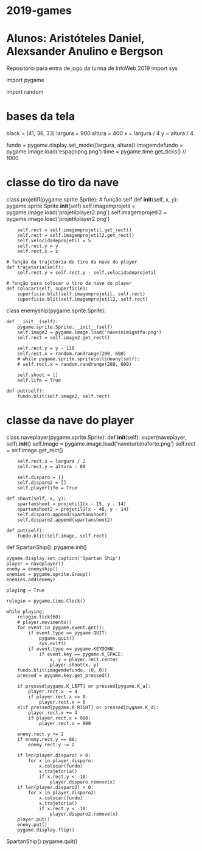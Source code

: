 # 2019-games
# Alunos: Aristóteles Daniel, Alexsander Anulino e Bergson
Repositório para entra de jogo da turma de InfoWeb 2019
import sys

import pygame

import random

# bases da tela
black = (41, 36, 33)
largura = 900
altura = 400
x = largura / 4
y = altura / 4

fundo = pygame.display.set_mode((largura, altura))
imagemdefundo = pygame.image.load('espaçopng.png')
time = pygame.time.get_ticks() // 1000


# classe do tiro da nave
class projetil1(pygame.sprite.Sprite):
    # função self
    def __init__(self, x, y):
        pygame.sprite.Sprite.__init__(self)
        self.imagemprojetil = pygame.image.load('projetilplayer2.png')
        self.imagemprojetil2 = pygame.image.load('projetilplayer2.png')

        self.rect = self.imagemprojetil.get_rect()
        self.rect = self.imagemprojetil2.get_rect()
        self.velocidadeprojetil = 5
        self.rect.y = y
        self.rect.x = x

    # função da trajetória do tiro da nave do player
    def trajetoria(self):
        self.rect.y = self.rect.y - self.velocidadeprojetil

    # função para colocar o tiro da nave do player
    def colocar(self, superficie):
        superficie.blit(self.imagemprojetil, self.rect)
        superficie.blit(self.imagemprojetil2, self.rect)


class enemyship(pygame.sprite.Sprite):

    def __init__(self):
        pygame.sprite.Sprite.__init__(self)
        self.image2 = pygame.image.load('naveinimigatfo.png')
        self.rect = self.image2.get_rect()

        self.rect.y = y - 110
        self.rect.x = random.randrange(200, 600)
        # while pygame.sprite.spritecollideany(self):
        # self.rect.x = random.randrange(200, 600)

        self.shoot = []
        self.life = True

    def put(self):
        fundo.blit(self.image2, self.rect)


# classe da nave do player


class naveplayer(pygame.sprite.Sprite):
    def __init__(self):
        super(naveplayer, self).__init__()
        self.image = pygame.image.load('naveturbinaforte.png')
        self.rect = self.image.get_rect()

        self.rect.x = largura / 2
        self.rect.y = altura - 80

        self.disparo = []
        self.disparo2 = []
        self.playerlife = True

    def shoot(self, x, y):
        spartanshoot = projetil1(x - 15, y - 14)
        spartanshoot2 = projetil1(x - 48, y - 14)
        self.disparo.append(spartanshoot)
        self.disparo2.append(spartanshoot2)

    def put(self):
        fundo.blit(self.image, self.rect)


def SpartanShip():
    pygame.init()

    pygame.display.set_caption('Spartan Ship')
    player = naveplayer()
    enemy = enemyship()
    enemies = pygame.sprite.Group()
    enemies.add(enemy)

    playing = True

    relogio = pygame.time.Clock()

    while playing:
        relogio.tick(60)
        # player.movimento()
        for event in pygame.event.get():
            if event.type == pygame.QUIT:
                pygame.quit()
                sys.exit()
            if event.type == pygame.KEYDOWN:
                if event.key == pygame.K_SPACE:
                    x, y = player.rect.center
                    player.shoot(x, y)
        fundo.blit(imagemdefundo, (0, 0))
        pressed = pygame.key.get_pressed()

        if pressed[pygame.K_LEFT] or pressed[pygame.K_a]:
            player.rect.x -= 4
            if player.rect.x <= 0:
                player.rect.x = 0
        elif pressed[pygame.K_RIGHT] or pressed[pygame.K_d]:
            player.rect.x += 4
            if player.rect.x > 900:
                player.rect.x = 900

        enemy.rect.y += 2
        if enemy.rect.y == 80:
            enemy.rect.y -= 2

        if len(player.disparo) > 0:
            for x in player.disparo:
                x.colocar(fundo)
                x.trajetoria()
                if x.rect.y < -10:
                    player.disparo.remove(x)
        if len(player.disparo2) > 0:
            for x in player.disparo2:
                x.colocar(fundo)
                x.trajetoria()
                if x.rect.y < -10:
                    player.disparo2.remove(x)
        player.put()
        enemy.put()
        pygame.display.flip()


SpartanShip()
pygame.quit()
